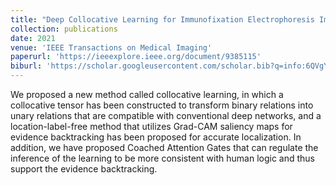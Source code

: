 ```yaml
---
title: "Deep Collocative Learning for Immunofixation Electrophoresis Image Analysis"
collection: publications
date: 2021
venue: 'IEEE Transactions on Medical Imaging'
paperurl: 'https://ieeexplore.ieee.org/document/9385115'
biburl: 'https://scholar.googleusercontent.com/scholar.bib?q=info:6QVgY9_LweEJ:scholar.google.com/&output=citation&scisdr=ClEu7RlmEJeupgQn4M8:AFWwaeYAAAAAZ7gh-M-APFTJOjvTRze75lvWXF0&scisig=AFWwaeYAAAAAZ7gh-JMorl0S3DlMTQK2OZa9AA0&scisf=4&ct=citation&cd=-1&hl=en'
---
```


We proposed a new method called collocative learning, in which a collocative tensor has been constructed to transform binary relations into unary relations that are compatible with conventional deep networks, and a location-label-free method that utilizes Grad-CAM saliency maps for evidence backtracking has been proposed for accurate localization. In addition, we have proposed Coached Attention Gates that can regulate the inference of the learning to be more consistent with human logic and thus support the evidence backtracking.
